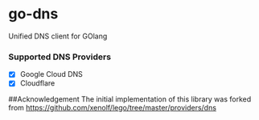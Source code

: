 # go-dns
Unified DNS client for GOlang

### Supported DNS Providers
- [x] Google Cloud DNS
- [x] Cloudflare

##Acknowledgement
The initial implementation of this library was forked from https://github.com/xenolf/lego/tree/master/providers/dns
